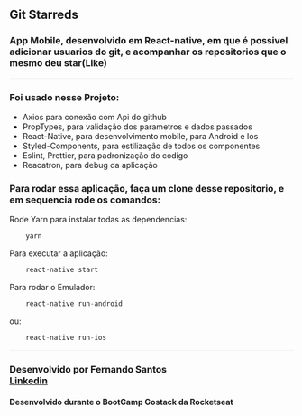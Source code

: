 ## Git Starreds

<h3>App Mobile, desenvolvido em React-native, em que é possivel adicionar usuarios do git, e acompanhar os repositorios que o mesmo deu star(Like)</h3>

<div style="border-bottom:1px solid #eee"></div>

<h3>Foi usado nesse Projeto:</h3>

<ul>
    <li>Axios para conexão com Api do github</li>
    <li>PropTypes, para validação dos parametros e dados passados</li>
    <li>React-Native, para desenvolvimento mobile, para Android e Ios</li>
    <li>Styled-Components, para estilização de todos os componentes</li>
    <li>Eslint, Prettier, para padronização do codigo</li>
    <li>Reacatron, para debug da aplicação</li>
</ul>

<h3>
    Para rodar essa aplicação, faça um clone desse repositorio, e em sequencia rode os comandos:
</h3>

<p>Rode Yarn para instalar todas as dependencias:</p>

```js
    yarn
```

Para executar a aplicação:

```js
    react-native start
```

Para rodar o Emulador:

```js
    react-native run-android
```

ou:

```js
    react-native run-ios
```

<div style="border-bottom:1px solid #eee"></div>


<h3>
    Desenvolvido por Fernando Santos<br/>
     <a href="https://www.linkedin.com/in/fernando-santos-686632122/">Linkedin</a>
</h3>

<h4>Desenvolvido durante o BootCamp Gostack da Rocketseat </h4>

